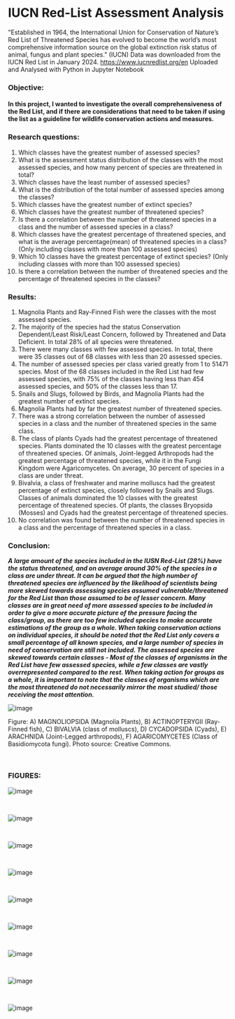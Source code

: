 
# IUCN Red-List Assessment Analysis
"Established in 1964, the International Union for Conservation of Nature’s Red List of Threatened Species has evolved to become the world’s most comprehensive information source on the global extinction risk status of animal, fungus and plant species." (IUCN)
Data was downloaded from the IUCN Red List in January 2024. https://www.iucnredlist.org/en
Uploaded and Analysed with Python in Jupyter Notebook




### Objective:
#### In this project, I wanted to investigate the overall comprehensiveness of the Red List, and if there are considerations that need to be taken if using the list as a guideline for wildlife conservation actions and measures.

### Research questions:
1. Which classes have the greatest number of assessed species?
2. What is the assessment status distribution of the classes with the most assessed species, and how many percent of species are threatened in total?
3. Which classes have the least number of assessed species?
4. What is the distribution of the total number of assessed species among the classes?
5. Which classes have the greatest number of extinct species?
6. Which classes have the greatest number of threatened species?
7. Is there a correlation between the number of threatened species in a class and the number of assessed species in a class?
8. Which classes have the greatest percentage of threatened species, and what is the average percentage(mean) of threatened species in a class? (Only including classes with more than 100 assessed species)
9. Which 10 classes have the greatest percentage of extinct species? (Only including classes with more than 100 assessed species)
10. Is there a correlation between the number of threatened species and the percentage of threatened species in the classes?


### Results:
1. Magnolia Plants and Ray-Finned Fish were the classes with the most assessed species.
2. The majority of the species had the status Conservation Dependent/Least Risk/Least Concern, followed by Threatened and Data Deficient. In total 28% of all species were threatened.
3. There were many classes with few assessed species. In total, there were 35 classes out of 68 classes with less than 20 assessed species.
4. The number of assessed species per class varied greatly from 1 to 51471 species. Most of the 68 classes included in the Red List had few assessed species, with 75% of the classes having less than 454 assessed species, and 50% of the classes less than 17.
5. Snails and Slugs, followed by Birds, and Magnolia Plants had the greatest number of extinct species.
6. Magnolia Plants had by far the greatest number of threatened species.
7. There was a strong correlation between the number of assessed species in a class and the number of threatened species in the same class.
8. The class of plants Cyads had the greatest percentage of threatened species. Plants dominated the 10 classes with the greatest percentage of threatened species. Of animals, Joint-legged Arthropods had the greatest percentage of threatened species, while it in the Fungi Kingdom were Agaricomycetes. On average, 30 percent of species in a class are under threat.
9. Bivalvia, a class of freshwater and marine molluscs had the greatest percentage of extinct species, closely followed by Snails and Slugs. Classes of animals dominated the 10 classes with the greatest percentage of threatened species. Of plants, the classes Bryopsida (Mosses) and Cyads had the greatest percentage of threatened species.
10. No correlation was found between the number of threatened species in a class and the percentage of threatened species in a class.


### Conclusion:
***A large amount of the species included in the IUSN Red-List (28%) have the status threatened, and on average around 30% of the species in a class are under threat. It can be argued that the high number of threatened species are influenced by the likelihood of scientists being more skewed towards assessing species assumed vulnerable/threatened for the Red List than those assumed to be of lesser concern. Many classes are in great need of more assessed species to be included in order to give a more accurate picture of the pressure facing the class/group, as there are too few included species to make accurate estimations of the group as a whole. When taking conservation actions on individual species, it should be noted that the Red List only covers a small percentage of all known species, and a large number of species in need of conservation are still not included. The assessed species are skewed towards certain classes - Most of the classes of organisms in the Red List have few assessed species, while a few classes are vastly overrepresented compared to the rest. When taking action for groups as a whole, it is important to note that the classes of organisms which are the most threatened do not necessarily mirror the most studied/ those receiving the most attention.***


   

![image](https://github.com/ToriiX/Red-List-assessment-Analysis/assets/156717220/cbdd7872-f0ce-4667-b4e1-b59450a83efe)


Figure: A) MAGNOLIOPSIDA (Magnolia Plants), B) ACTINOPTERYGII	(Ray-Finned fish), C) BIVALVIA (class of molluscs), D) CYCADOPSIDA (Cyads), E) ARACHNIDA (Joint-Legged arthropods), F) AGARICOMYCETES (Class of Basidiomycota fungi). Photo source: Creative Commons.

<br>

### FIGURES:

![image](https://github.com/user-attachments/assets/9300e44e-0dd5-462d-9e16-ce3c60092ee5)

<br>


![image](https://github.com/user-attachments/assets/86b8c8ea-bd22-478e-a51b-b823a108344d)

<br>


![image](https://github.com/user-attachments/assets/bd6bbd6f-4885-4f1d-9f8e-6303ac22ae56)


<br>


![image](https://github.com/user-attachments/assets/6bb3d10f-96d7-41c6-9a48-de6b70117707)

<br>


![image](https://github.com/user-attachments/assets/d27ee132-d190-4e21-ad50-7ec99b4c3e54)

<br>


![image](https://github.com/user-attachments/assets/9d030d9c-c4fb-4038-b991-6a7fe8ddf7f7)



<br>

![image](https://github.com/user-attachments/assets/7242e473-461c-4f7d-9ed0-dbd7f255e28d)

<br>

![image](https://github.com/user-attachments/assets/ed72bc56-fbd9-46f8-848c-cda5718e6a09)

<br>

![image](https://github.com/user-attachments/assets/1ef87cf5-6820-412e-9b30-c62e6948220e)








 


